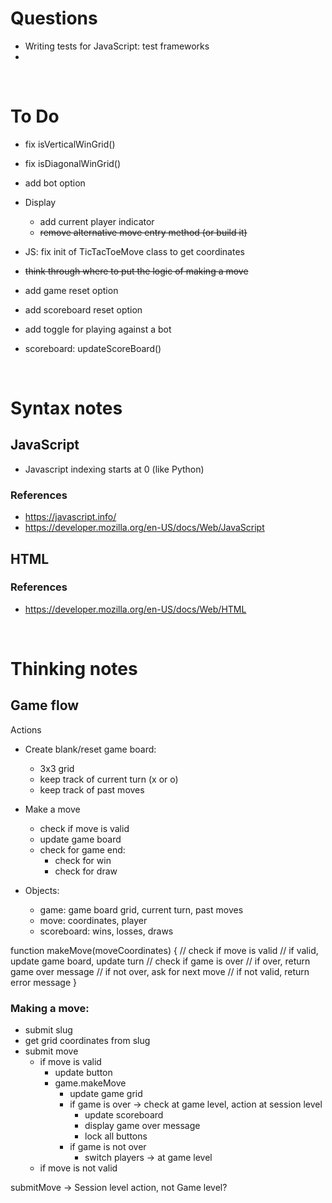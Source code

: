 # Questions
- Writing tests for JavaScript: test frameworks
- 

<br>

# To Do
- fix isVerticalWinGrid()
- fix isDiagonalWinGrid()
- add bot option

- Display
    - add current player indicator
    - ~~remove alternative move entry method (or build it)~~
- JS: fix init of TicTacToeMove class to get coordinates
- ~~think through where to put the logic of making a move~~
- add game reset option
- add scoreboard reset option
- add toggle for playing against a bot
- scoreboard: updateScoreBoard()



<br>

# Syntax notes

## JavaScript

- Javascript indexing starts at 0 (like Python)

### References
- https://javascript.info/
- https://developer.mozilla.org/en-US/docs/Web/JavaScript


## HTML

### References
- https://developer.mozilla.org/en-US/docs/Web/HTML






<br>

# Thinking notes

## Game flow
Actions
- Create blank/reset game board:
    - 3x3 grid
    - keep track of current turn (x or o)
    - keep track of past moves
- Make a move
    - check if move is valid
    - update game board
    - check for game end:
        - check for win
        - check for draw

- Objects:
    - game: game board grid, current turn, past moves
    - move: coordinates, player
    - scoreboard: wins, losses, draws

function makeMove(moveCoordinates) {
    // check if move is valid
    // if valid, update game board, update turn
        // check if game is over
            // if over, return game over message
            // if not over, ask for next move
    // if not valid, return error message
}

### Making a move:
- submit slug
- get grid coordinates from slug
- submit move
    - if move is valid
        - update button
        - game.makeMove
            - update game grid
            - if game is over -> check at game level, action at session level
                - update scoreboard
                - display game over message
                - lock all buttons
            - if game is not over
                - switch players -> at game level
    - if move is not valid

submitMove -> Session level action, not Game level?
